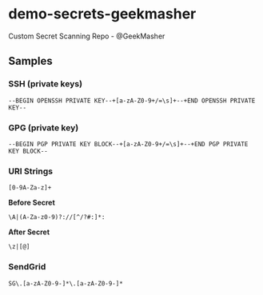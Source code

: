 # demo-secrets-geekmasher

Custom Secret Scanning Repo - @GeekMasher


## Samples

### SSH (private keys)

```
--BEGIN OPENSSH PRIVATE KEY--+[a-zA-Z0-9+/=\s]+--+END OPENSSH PRIVATE KEY--
```

### GPG (private key)

```
--BEGIN PGP PRIVATE KEY BLOCK--+[a-zA-Z0-9+/=\s]+--+END PGP PRIVATE KEY BLOCK--
```

### URI Strings

```
[0-9A-Za-z]+
```

**Before Secret**

```
\A|(A-Za-z0-9)?://[^/?#:]*:
```

**After Secret**

```
\z|[@]
```

### SendGrid

```
SG\.[a-zA-Z0-9-]*\.[a-zA-Z0-9-]*
```
